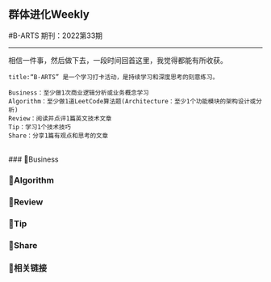 ## 群体进化Weekly
#B-ARTS
期刊：2022第33期

------
相信一件事，然后做下去，一段时间回首这里，我觉得都能有所收获。
```ad-Repeat
title:“B-ARTS” 是一个学习打卡活动，是持续学习和深度思考的刻意练习。

Business：至少做1次商业逻辑分析或业务概念学习 
Algorithm：至少做1道LeetCode算法题(Architecture：至少1个功能模块的架构设计或分析)
Review：阅读并点评1篇英文技术文章
Tip：学习1个技术技巧
Share：分享1篇有观点和思考的文章
```
<br>
### 🚦Business

### 🚦Algorithm

### 🚦Review

### 🚦Tip

### 🚦Share

### 🔗相关链接